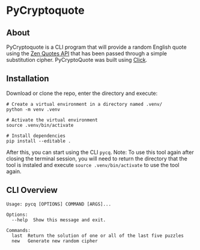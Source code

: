# PyCryptoquote


## About

PyCryptoquote is a CLI program that will provide a random English quote using the [Zen Quotes API](https://zenquotes.io/) that has been passed through a simple substitution cipher. PyCryptoQuote was built using [Click](https://click.palletsprojects.com/en/stable/).


## Installation

Download or clone the repo, enter the directory and execute:

```
# Create a virtual environment in a directory named .venv/
python -m venv .venv

# Activate the virtual environment
source .venv/bin/activate

# Install dependencies
pip install --editable .
```

After this, you can start using the CLI `pycq`. Note: To use this tool again after closing the terminal session, you will need to return the directory that the tool is instaled and execute `source .venv/bin/activate` to use the tool again.


## CLI Overview

```
Usage: pycq [OPTIONS] COMMAND [ARGS]...

Options:
  --help  Show this message and exit.

Commands:
  last  Return the solution of one or all of the last five puzzles
  new   Generate new random cipher
```
